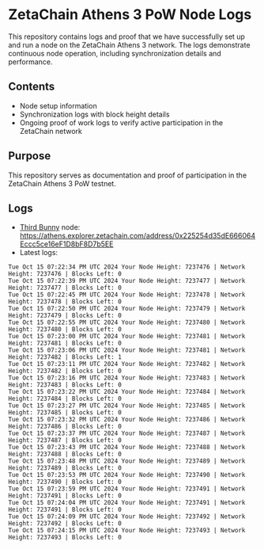 # ZetaChain Athens 3 PoW Node Logs
This repository contains logs and proof that we have successfully set up and run a node on the ZetaChain Athens 3 network. The logs demonstrate continuous node operation, including synchronization details and performance.

## Contents
- Node setup information
- Synchronization logs with block height details
- Ongoing proof of work logs to verify active participation in the ZetaChain network

## Purpose
This repository serves as documentation and proof of participation in the ZetaChain Athens 3 PoW testnet.

## Logs

- [Third Bunny](https://thirdbunny.xyz/) node: https://athens.explorer.zetachain.com/address/0x225254d35dE666064Eccc5ce16eF1D8bF8D7b5EE
- Latest logs:
```
Tue Oct 15 07:22:34 PM UTC 2024 Your Node Height: 7237476 | Network Height: 7237476 | Blocks Left: 0
Tue Oct 15 07:22:39 PM UTC 2024 Your Node Height: 7237477 | Network Height: 7237477 | Blocks Left: 0
Tue Oct 15 07:22:45 PM UTC 2024 Your Node Height: 7237478 | Network Height: 7237478 | Blocks Left: 0
Tue Oct 15 07:22:50 PM UTC 2024 Your Node Height: 7237479 | Network Height: 7237479 | Blocks Left: 0
Tue Oct 15 07:22:55 PM UTC 2024 Your Node Height: 7237480 | Network Height: 7237480 | Blocks Left: 0
Tue Oct 15 07:23:00 PM UTC 2024 Your Node Height: 7237481 | Network Height: 7237481 | Blocks Left: 0
Tue Oct 15 07:23:06 PM UTC 2024 Your Node Height: 7237481 | Network Height: 7237482 | Blocks Left: 1
Tue Oct 15 07:23:11 PM UTC 2024 Your Node Height: 7237482 | Network Height: 7237482 | Blocks Left: 0
Tue Oct 15 07:23:16 PM UTC 2024 Your Node Height: 7237483 | Network Height: 7237483 | Blocks Left: 0
Tue Oct 15 07:23:22 PM UTC 2024 Your Node Height: 7237484 | Network Height: 7237484 | Blocks Left: 0
Tue Oct 15 07:23:27 PM UTC 2024 Your Node Height: 7237485 | Network Height: 7237485 | Blocks Left: 0
Tue Oct 15 07:23:32 PM UTC 2024 Your Node Height: 7237486 | Network Height: 7237486 | Blocks Left: 0
Tue Oct 15 07:23:37 PM UTC 2024 Your Node Height: 7237487 | Network Height: 7237487 | Blocks Left: 0
Tue Oct 15 07:23:43 PM UTC 2024 Your Node Height: 7237488 | Network Height: 7237488 | Blocks Left: 0
Tue Oct 15 07:23:48 PM UTC 2024 Your Node Height: 7237489 | Network Height: 7237489 | Blocks Left: 0
Tue Oct 15 07:23:53 PM UTC 2024 Your Node Height: 7237490 | Network Height: 7237490 | Blocks Left: 0
Tue Oct 15 07:23:59 PM UTC 2024 Your Node Height: 7237491 | Network Height: 7237491 | Blocks Left: 0
Tue Oct 15 07:24:04 PM UTC 2024 Your Node Height: 7237491 | Network Height: 7237491 | Blocks Left: 0
Tue Oct 15 07:24:09 PM UTC 2024 Your Node Height: 7237492 | Network Height: 7237492 | Blocks Left: 0
Tue Oct 15 07:24:15 PM UTC 2024 Your Node Height: 7237493 | Network Height: 7237493 | Blocks Left: 0
```
